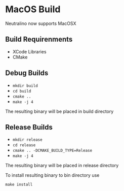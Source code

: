 # MacOS Build

Neutralino now supports MacOSX

## Build Requirenments

- XCode Libraries
- CMake

## Debug Builds

- `mkdir build`
- `cd build`
- `cmake ..`
- `make -j 4`

The resulting binary will be placed in build directory

## Release Builds

- `mkdir release`
- `cd release`
- `cmake .. -DCMAKE_BUILD_TYPE=Release`
- `make -j 4`

The resulting binary will be placed in release directory

To install resulting binary to bin directory use

`make install`
